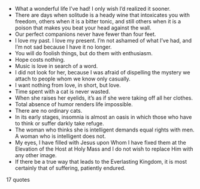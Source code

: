  - What a wonderful life I’ve had! I only wish I’d realized it sooner.
 - There are days when solitude is a heady wine that intoxicates you with freedom, others when it is a bitter tonic, and still others when it is a poison that makes you beat your head against the wall.
 - Our perfect companions never have fewer than four feet.
 - I love my past. I love my present. I’m not ashamed of what I’ve had, and I’m not sad because I have it no longer.
 - You will do foolish things, but do them with enthusiasm.
 - Hope costs nothing.
 - Music is love in search of a word.
 - I did not look for her, because I was afraid of dispelling the mystery we attach to people whom we know only casually.
 - I want nothing from love, in short, but love.
 - Time spent with a cat is never wasted.
 - When she raises her eyelids, it’s as if she were taking off all her clothes.
 - Total absence of humor renders life impossible.
 - There are no ordinary cats.
 - In its early stages, insomnia is almost an oasis in which those who have to think or suffer darkly take refuge.
 - The woman who thinks she is intelligent demands equal rights with men. A woman who is intelligent does not.
 - My eyes, I have filled with Jesus upon Whom I have fixed them at the Elevation of the Host at Holy Mass and I do not wish to replace Him with any other image.
 - If there be a true way that leads to the Everlasting Kingdom, it is most certainly that of suffering, patiently endured.

17 quotes